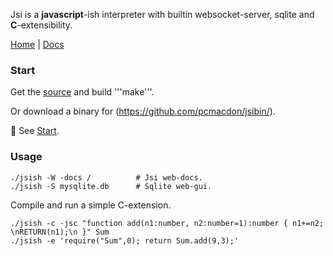 Jsi is a **javascript**-ish interpreter with builtin websocket-server, sqlite and **C**-extensibility. 


[Home](https://github.com/pcmacdon/jsish/ "Github Repository") | [Docs](https://github.com/pcmacdon/jsish/lib/www/md/Index.md)

### Start

Get the [source](https://github.com/pcmacdon/jsish) and build '''make'''.

Or download a binary for (https://github.com/pcmacdon/jsibin/).

    
&#x1f6a9; See [Start](./lib/www/md/Start.md).
    
### Usage

    ./jsish -W -docs /          # Jsi web-docs.
    ./jsish -S mysqlite.db      # Sqlite web-gui.
    
Compile and run a simple C-extension.

    ./jsish -c -jsc "function add(n1:number, n2:number=1):number { n1+=n2; \nRETURN(n1);\n }" Sum 
    ./jsish -e 'require("Sum",0); return Sum.add(9,3);'


